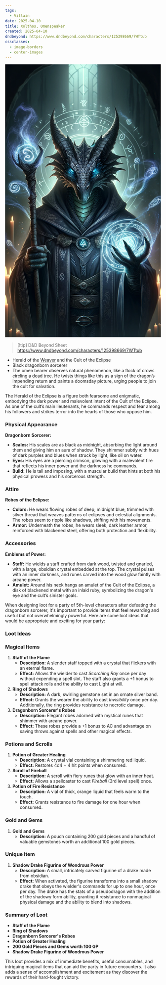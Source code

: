 ```yaml
---
tags:
  - Villain
date: 2025-04-10
title: Xolthos, Omenspeaker
created: 2025-04-10
dndbeyond: https://www.dndbeyond.com/characters/125398669/7WTtub
cssclasses:
  - image-borders
  - center-images
---
```

![xolthos.png](/images/xolthos.png)

> [!tip] D&D Beyond Sheet
> https://www.dndbeyond.com/characters/125398669/7WTtub

- Herald of the [Weaver](/02---characters/adversaries/weaver) and the Cult of the Eclipse
- Black dragonborn sorcerer
- The omen bearer observes natural phenomenon, like a flock of crows circling a dead tree. He twists things like this as a sign of the dragon’s impending return and paints a doomsday picture, urging people to join the cult for salvation.

The Herald of the Eclipse is a figure both fearsome and enigmatic, embodying the dark power and malevolent intent of the Cult of the Eclipse. As one of the cult’s main lieutenants, he commands respect and fear among his followers and strikes terror into the hearts of those who oppose him.

### Physical Appearance

**Dragonborn Sorcerer:**

- **Scales:** His scales are as black as midnight, absorbing the light around them and giving him an aura of shadow. They shimmer subtly with hues of dark purples and blues when struck by light, like oil on water.
- **Eyes:** His eyes are a piercing crimson, glowing with a malevolent fire that reflects his inner power and the darkness he commands.
- **Build:** He is tall and imposing, with a muscular build that hints at both his physical prowess and his sorcerous strength.

### Attire

**Robes of the Eclipse:**

- **Colors:** He wears flowing robes of deep, midnight blue, trimmed with silver thread that weaves patterns of eclipses and celestial alignments. The robes seem to ripple like shadows, shifting with his movements.
- **Armor:** Underneath the robes, he wears sleek, dark leather armor, reinforced with blackened steel, offering both protection and flexibility.

### Accessories

**Emblems of Power:**

- **Staff:** He wields a staff crafted from dark wood, twisted and gnarled, with a large, obsidian crystal embedded at the top. The crystal pulses with an inner darkness, and runes carved into the wood glow faintly with arcane power.
- **Amulet:** Around his neck hangs an amulet of the Cult of the Eclipse, a disk of blackened metal with an inlaid ruby, symbolizing the dragon's eye and the cult’s sinister goals.

When designing loot for a party of 5th-level characters after defeating the dragonborn sorcerer, it's important to provide items that feel rewarding and useful but not overwhelmingly powerful. Here are some loot ideas that would be appropriate and exciting for your party:

### Loot Ideas

### Magical Items

1. **Staff of the Flame**
    - **Description:** A slender staff topped with a crystal that flickers with an eternal flame.
    - **Effect:** Allows the wielder to cast _Scorching Ray_ once per day without expending a spell slot. The staff also grants a +1 bonus to spell attack rolls and the ability to cast Light at will.
2. **Ring of Shadows**
    - **Description:** A dark, swirling gemstone set in an ornate silver band.
    - **Effect:** Grants the wearer the ability to cast _Invisibility_ once per day. Additionally, the ring provides resistance to necrotic damage.
3. **Dragonborn Sorcerer's Robes**
    - **Description:** Elegant robes adorned with mystical runes that shimmer with arcane power.
    - **Effect:** These robes provide a +1 bonus to AC and advantage on saving throws against spells and other magical effects.

### Potions and Scrolls

1. **Potion of Greater Healing**
    - **Description:** A crystal vial containing a shimmering red liquid.
    - **Effect:** Restores 4d4 + 4 hit points when consumed.
2. **Scroll of Fireball**
    - **Description:** A scroll with fiery runes that glow with an inner heat.
    - **Effect:** Allows a spellcaster to cast _Fireball_ (3rd level spell) once.
3. **Potion of Fire Resistance**
    - **Description:** A vial of thick, orange liquid that feels warm to the touch.
    - **Effect:** Grants resistance to fire damage for one hour when consumed.

### Gold and Gems

1. **Gold and Gems**
    - **Description:** A pouch containing 200 gold pieces and a handful of valuable gemstones worth an additional 100 gold pieces.

### Unique Item

1. **Shadow Drake Figurine of Wondrous Power**
    - **Description:** A small, intricately carved figurine of a drake made from obsidian.
    - **Effect:** When activated, the figurine transforms into a small shadow drake that obeys the wielder's commands for up to one hour, once per day. The drake has the stats of a pseudodragon with the addition of the shadowy form ability, granting it resistance to nonmagical physical damage and the ability to blend into shadows.

### Summary of Loot

- **Staff of the Flame**
- **Ring of Shadows**
- **Dragonborn Sorcerer's Robes**
- **Potion of Greater Healing**
- **200 Gold Pieces and Gems worth 100 GP**
- **Shadow Drake Figurine of Wondrous Power**

This loot provides a mix of immediate benefits, useful consumables, and intriguing magical items that can aid the party in future encounters. It also adds a sense of accomplishment and excitement as they discover the rewards of their hard-fought victory.